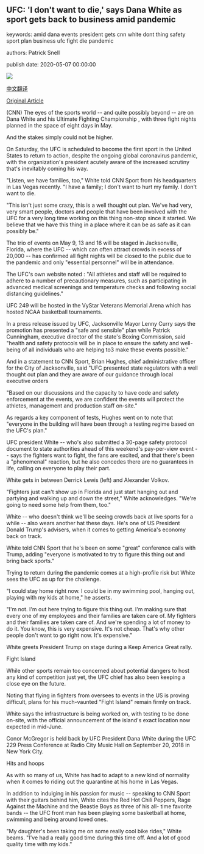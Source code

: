 ## UFC: 'I don't want to die,' says Dana White as sport gets back to business amid pandemic

keywords: amid dana events president gets cnn white dont thing safety sport plan business ufc fight die pandemic

authors: Patrick Snell

publish date: 2020-05-07 00:00:00

![](https://cdn.cnn.com/cnnnext/dam/assets/200507084847-ufc-tease-super-tease.jpg)

[中文翻译](UFC%3A%20%27I%20don%27t%20want%20to%20die%2C%27%20says%20Dana%20White%20as%20sport%20gets%20back%20to%20business%20amid%20pandemic_zh.md)

[Original Article](https://edition.cnn.com/2020/05/07/sport/dana-white-ufc-restart-interview-coronavirus-florida-cmd-spt-intl/index.html)

(CNN) The eyes of the sports world -- and quite possibly beyond -- are on Dana White and his Ultimate Fighting Championship , with three fight nights planned in the space of eight days in May.

And the stakes simply could not be higher.

On Saturday, the UFC is scheduled to become the first sport in the United States to return to action, despite the ongoing global coronavirus pandemic, with the organization's president acutely aware of the increased scrutiny that's inevitably coming his way.

"Listen, we have families, too," White told CNN Sport from his headquarters in Las Vegas recently. "I have a family; I don't want to hurt my family. I don't want to die.

"This isn't just some crazy, this is a well thought out plan. We've had very, very smart people, doctors and people that have been involved with the UFC for a very long time working on this thing non-stop since it started. We believe that we have this thing in a place where it can be as safe as it can possibly be."

The trio of events on May 9, 13 and 16 will be staged in Jacksonville, Florida, where the UFC -- which can often attract crowds in excess of 20,000 -- has confirmed all fight nights will be closed to the public due to the pandemic and only "essential personnel" will be in attendance.

The UFC's own website noted : "All athletes and staff will be required to adhere to a number of precautionary measures, such as participating in advanced medical screenings and temperature checks and following social distancing guidelines."

UFC 249 will be hosted in the VyStar Veterans Memorial Arena which has hosted NCAA basketball tournaments.

In a press release issued by UFC, Jacksonville Mayor Lenny Curry says the promotion has presented a "safe and sensible" plan while Patrick Cunningham, executive director of the state's Boxing Commission, said "health and safety protocols will be in place to ensure the safety and well-being of all individuals who are helping to3 make these events possible."

And in a statement to CNN Sport, Brian Hughes, chief administrative officer for the City of Jacksonville, said "UFC presented state regulators with a well thought out plan and they are aware of our guidance through local executive orders

"Based on our discussions and the capacity to have code and safety enforcement at the events, we are confident the events will protect the athletes, management and production staff on-site."

As regards a key component of tests, Hughes went on to note that "everyone in the building will have been through a testing regime based on the UFC's plan."

UFC president White -- who's also submitted a 30-page safety protocol document to state authorities ahead of this weekend's pay-per-view event -- says the fighters want to fight, the fans are excited, and that there's been a "phenomenal" reaction, but he also concedes there are no guarantees in life, calling on everyone to play their part.

White gets in between Derrick Lewis (left) and Alexander Volkov.

"Fighters just can't show up in Florida and just start hanging out and partying and walking up and down the street," White acknowledges. "We're going to need some help from them, too."

White -- who doesn't think we'll be seeing crowds back at live sports for a while -- also wears another hat these days. He's one of US President Donald Trump's advisers, when it comes to getting America's economy back on track.

White told CNN Sport that he's been on some "great" conference calls with Trump, adding "everyone is motivated to try to figure this thing out and bring back sports."

Trying to return during the pandemic comes at a high-profile risk but White sees the UFC as up for the challenge.

"I could stay home right now. I could be in my swimming pool, hanging out, playing with my kids at home," he asserts.

"I'm not. I'm out here trying to figure this thing out. I'm making sure that every one of my employees and their families are taken care of. My fighters and their families are taken care of. And we're spending a lot of money to do it. You know, this is very expensive. It's not cheap. That's why other people don't want to go right now. It's expensive."

White greets President Trump on stage during a Keep America Great rally.

Fight Island

While other sports remain too concerned about potential dangers to host any kind of competition just yet, the UFC chief has also been keeping a close eye on the future.

Noting that flying in fighters from oversees to events in the US is proving difficult, plans for his much-vaunted "Fight Island" remain firmly on track.

White says the infrastructure is being worked on, with testing to be done on-site, with the official announcement of the island's exact location now expected in mid-June.

Conor McGregor is held back by UFC President Dana White during the UFC 229 Press Conference at Radio City Music Hall on September 20, 2018 in New York City.

Hits and hoops

As with so many of us, White has had to adapt to a new kind of normality when it comes to riding out the quarantine at his home in Las Vegas.

In addition to indulging in his passion for music -- speaking to CNN Sport with their guitars behind him, White cites the Red Hot Chili Peppers, Rage Against the Machine and the Beastie Boys as three of his all- time favorite bands -- the UFC front man has been playing some basketball at home, swimming and being around loved ones.

"My daughter's been taking me on some really cool bike rides," White beams. "I've had a really good time during this time off. And a lot of good quality time with my kids."